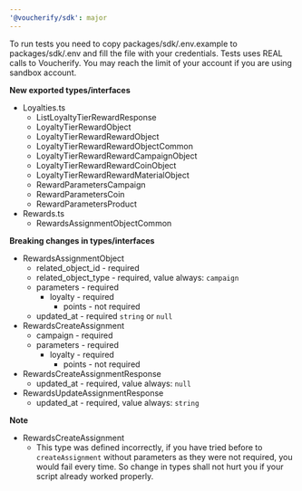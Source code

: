 ```yaml
---
'@voucherify/sdk': major
---
```


To run tests you need to copy packages/sdk/.env.example to packages/sdk/.env and fill the file with your credentials.
Tests uses REAL calls to Voucherify. You may reach the limit of your account if you are using sandbox account.

**New exported types/interfaces**
- Loyalties.ts
  - ListLoyaltyTierRewardResponse
  - LoyaltyTierRewardObject
  - LoyaltyTierRewardRewardObject
  - LoyaltyTierRewardRewardObjectCommon
  - LoyaltyTierRewardRewardCampaignObject
  - LoyaltyTierRewardRewardCoinObject
  - LoyaltyTierRewardRewardMaterialObject
  - RewardParametersCampaign
  - RewardParametersCoin
  - RewardParametersProduct
- Rewards.ts
  - RewardsAssignmentObjectCommon

**Breaking changes in types/interfaces**
- RewardsAssignmentObject
  - related_object_id - required
  - related_object_type - required, value always: `campaign`
  - parameters - required
    - loyalty - required
      - points - not required
  - updated_at - required `string` or `null`
- RewardsCreateAssignment
  - campaign - required
  - parameters - required
    - loyalty - required
      - points - not required
- RewardsCreateAssignmentResponse
  - updated_at - required, value always: `null`
- RewardsUpdateAssignmentResponse
  - updated_at - required, value always: `string`

**Note**
- RewardsCreateAssignment
  - This type was defined incorrectly, if you have tried before to `createAssignment` without parameters as they were not required, you would fail every time. So change in types shall not hurt you if your script already worked properly.

